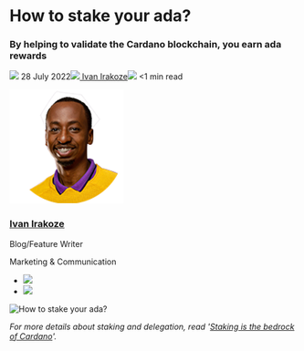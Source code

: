 # How to stake your ada?
### **By helping to validate the Cardano blockchain, you earn ada rewards**
![](img/2022-07-28-how-to-stake-your-ada.002.png) 28 July 2022![](img/2022-07-28-how-to-stake-your-ada.002.png)[ Ivan Irakoze](/en/blog/authors/ivan-irakoze/page-1/)![](img/2022-07-28-how-to-stake-your-ada.003.png) <1 min read

![Ivan Irakoze](img/2022-07-28-how-to-stake-your-ada.004.png)[](/en/blog/authors/ivan-irakoze/page-1/)
### [**Ivan Irakoze**](/en/blog/authors/ivan-irakoze/page-1/)
Blog/Feature Writer

Marketing & Communication

- ![](img/2022-07-28-how-to-stake-your-ada.005.png)[](mailto:ivan.irakoze@iohk.io "Email")
- ![](img/2022-07-28-how-to-stake-your-ada.006.png)[](https://twitter.com/The_ADA_Poet "Twitter")

![How to stake your ada?](img/2022-07-28-how-to-stake-your-ada.007.png)

*For more details about staking and delegation, read '[Staking is the bedrock of Cardano](https://iohk.io/en/blog/posts/2022/07/28/staking-is-the-bedrock-of-cardano/)'.*
